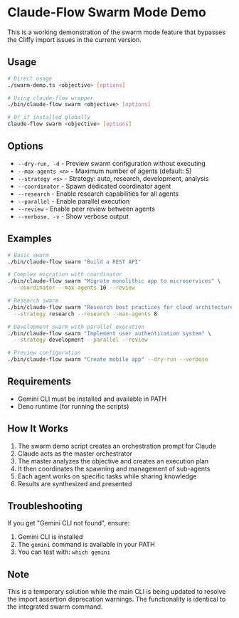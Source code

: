 # Claude-Flow Swarm Mode Demo

This is a working demonstration of the swarm mode feature that bypasses the Cliffy import issues in the current version.

## Usage

```bash
# Direct usage
./swarm-demo.ts <objective> [options]

# Using claude-flow wrapper
./bin/claude-flow swarm <objective> [options]

# Or if installed globally
claude-flow swarm <objective> [options]
```

## Options

- `--dry-run, -d` - Preview swarm configuration without executing
- `--max-agents <n>` - Maximum number of agents (default: 5)
- `--strategy <s>` - Strategy: auto, research, development, analysis
- `--coordinator` - Spawn dedicated coordinator agent
- `--research` - Enable research capabilities for all agents
- `--parallel` - Enable parallel execution
- `--review` - Enable peer review between agents
- `--verbose, -v` - Show verbose output

## Examples

```bash
# Basic swarm
./bin/claude-flow swarm "Build a REST API"

# Complex migration with coordinator
./bin/claude-flow swarm "Migrate monolithic app to microservices" \
  --coordinator --max-agents 10 --review

# Research swarm
./bin/claude-flow swarm "Research best practices for cloud architecture" \
  --strategy research --research --max-agents 8

# Development swarm with parallel execution
./bin/claude-flow swarm "Implement user authentication system" \
  --strategy development --parallel --review

# Preview configuration
./bin/claude-flow swarm "Create mobile app" --dry-run --verbose
```

## Requirements

- Gemini CLI must be installed and available in PATH
- Deno runtime (for running the scripts)

## How It Works

1. The swarm demo script creates an orchestration prompt for Claude
2. Claude acts as the master orchestrator
3. The master analyzes the objective and creates an execution plan
4. It then coordinates the spawning and management of sub-agents
5. Each agent works on specific tasks while sharing knowledge
6. Results are synthesized and presented

## Troubleshooting

If you get "Gemini CLI not found", ensure:
1. Gemini CLI is installed
2. The `gemini` command is available in your PATH
3. You can test with: `which gemini`

## Note

This is a temporary solution while the main CLI is being updated to resolve the import assertion deprecation warnings. The functionality is identical to the integrated swarm command.